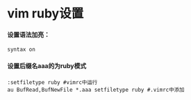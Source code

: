 vim ruby设置
==================

#### 设置语法加亮：
    syntax on

#### 设置后缀名aaa的为ruby模式
    :setfiletype ruby #vimrc中运行
	au BufRead,BufNewFile *.aaa setfiletype ruby #.vimrc中添加


